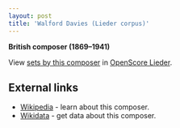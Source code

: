 ```yaml
---
layout: post
title: 'Walford Davies (Lieder corpus)'
---
```


__British composer (1869–1941)__

View [sets by this composer] in [OpenScore Lieder].

[sets by this composer]: https://musescore.com/openscore-lieder-corpus/sets?order=title&text=Davies,+Walford
[OpenScore Lieder]: https://musescore.com/openscore-lieder-corpus

## External links

- [Wikipedia] - learn about this composer.
- [Wikidata] - get data about this composer.

[Wikipedia]: https://en.wikipedia.org/wiki/Walford_Davies
[Wikidata]: https://www.wikidata.org/wiki/Q3131948
